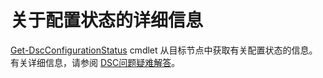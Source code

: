 # 关于配置状态的详细信息

[Get-DscConfigurationStatus](https://technet.microsoft.com/en-us/library/mt517868.aspx) cmdlet 从目标节点中获取有关配置状态的信息。 有关详细信息，请参阅 [DSC问题疑难解答](../dsc/troubleshooting.md)。

<!--HONumber=Jun16_HO4-->


